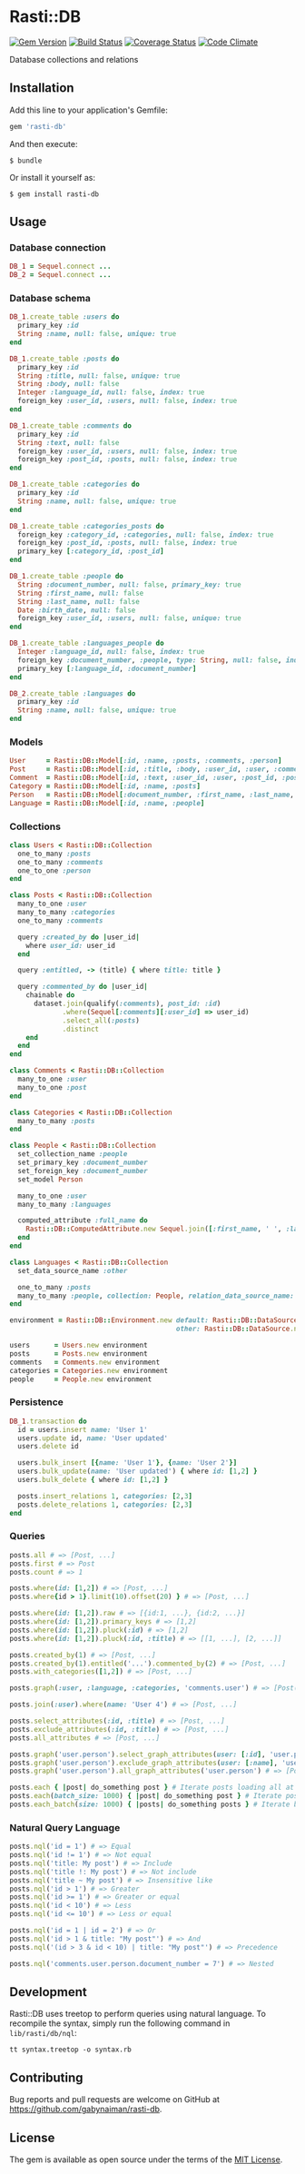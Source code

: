 # Rasti::DB

[![Gem Version](https://badge.fury.io/rb/rasti-db.svg)](https://rubygems.org/gems/rasti-db)
[![Build Status](https://travis-ci.com/gabynaiman/rasti-db.svg?branch=master)](https://travis-ci.com/gabynaiman/rasti-db)
[![Coverage Status](https://coveralls.io/repos/github/gabynaiman/rasti-db/badge.svg?branch=master)](https://coveralls.io/github/gabynaiman/rasti-db?branch=master)
[![Code Climate](https://codeclimate.com/github/gabynaiman/rasti-db.svg)](https://codeclimate.com/github/gabynaiman/rasti-db)

Database collections and relations

## Installation

Add this line to your application's Gemfile:

```ruby
gem 'rasti-db'
```

And then execute:

    $ bundle

Or install it yourself as:

    $ gem install rasti-db

## Usage

### Database connection

```ruby
DB_1 = Sequel.connect ...
DB_2 = Sequel.connect ...
```

### Database schema

```ruby
DB_1.create_table :users do
  primary_key :id
  String :name, null: false, unique: true
end

DB_1.create_table :posts do
  primary_key :id
  String :title, null: false, unique: true
  String :body, null: false
  Integer :language_id, null: false, index: true
  foreign_key :user_id, :users, null: false, index: true
end

DB_1.create_table :comments do
  primary_key :id
  String :text, null: false
  foreign_key :user_id, :users, null: false, index: true
  foreign_key :post_id, :posts, null: false, index: true
end

DB_1.create_table :categories do
  primary_key :id
  String :name, null: false, unique: true
end

DB_1.create_table :categories_posts do
  foreign_key :category_id, :categories, null: false, index: true
  foreign_key :post_id, :posts, null: false, index: true
  primary_key [:category_id, :post_id]
end

DB_1.create_table :people do
  String :document_number, null: false, primary_key: true
  String :first_name, null: false
  String :last_name, null: false
  Date :birth_date, null: false
  foreign_key :user_id, :users, null: false, unique: true
end

DB_1.create_table :languages_people do
  Integer :language_id, null: false, index: true
  foreign_key :document_number, :people, type: String, null: false, index: true
  primary_key [:language_id, :document_number]
end

DB_2.create_table :languages do
  primary_key :id
  String :name, null: false, unique: true
end
```

### Models

```ruby
User     = Rasti::DB::Model[:id, :name, :posts, :comments, :person]
Post     = Rasti::DB::Model[:id, :title, :body, :user_id, :user, :comments, :categories]
Comment  = Rasti::DB::Model[:id, :text, :user_id, :user, :post_id, :post]
Category = Rasti::DB::Model[:id, :name, :posts]
Person   = Rasti::DB::Model[:document_number, :first_name, :last_name, :full_name, :birth_date, :user_id, :user]
Language = Rasti::DB::Model[:id, :name, :people]
```

### Collections

```ruby
class Users < Rasti::DB::Collection
  one_to_many :posts
  one_to_many :comments
  one_to_one :person
end

class Posts < Rasti::DB::Collection
  many_to_one :user
  many_to_many :categories
  one_to_many :comments

  query :created_by do |user_id|
    where user_id: user_id
  end

  query :entitled, -> (title) { where title: title }

  query :commented_by do |user_id|
    chainable do
      dataset.join(qualify(:comments), post_id: :id)
             .where(Sequel[:comments][:user_id] => user_id)
             .select_all(:posts)
             .distinct
    end
  end
end

class Comments < Rasti::DB::Collection
  many_to_one :user
  many_to_one :post
end

class Categories < Rasti::DB::Collection
  many_to_many :posts
end

class People < Rasti::DB::Collection
  set_collection_name :people
  set_primary_key :document_number
  set_foreign_key :document_number
  set_model Person

  many_to_one :user
  many_to_many :languages

  computed_attribute :full_name do
    Rasti::DB::ComputedAttribute.new Sequel.join([:first_name, ' ', :last_name])
  end
end

class Languages < Rasti::DB::Collection
  set_data_source_name :other

  one_to_many :posts
  many_to_many :people, collection: People, relation_data_source_name: :default
end

environment = Rasti::DB::Environment.new default: Rasti::DB::DataSource.new(DB_1),
                                         other: Rasti::DB::DataSource.new(DB_2, 'custom_schema')

users      = Users.new environment
posts      = Posts.new environment
comments   = Comments.new environment
categories = Categories.new environment
people     = People.new environment
```

### Persistence

```ruby
DB_1.transaction do
  id = users.insert name: 'User 1'
  users.update id, name: 'User updated'
  users.delete id

  users.bulk_insert [{name: 'User 1'}, {name: 'User 2'}]
  users.bulk_update(name: 'User updated') { where id: [1,2] }
  users.bulk_delete { where id: [1,2] }

  posts.insert_relations 1, categories: [2,3]
  posts.delete_relations 1, categories: [2,3]
end
```

### Queries

```ruby
posts.all # => [Post, ...]
posts.first # => Post
posts.count # => 1

posts.where(id: [1,2]) # => [Post, ...]
posts.where{id > 1}.limit(10).offset(20) } # => [Post, ...]

posts.where(id: [1,2]).raw # => [{id:1, ...}, {id:2, ...}]
posts.where(id: [1,2]).primary_keys # => [1,2]
posts.where(id: [1,2]).pluck(:id) # => [1,2]
posts.where(id: [1,2]).pluck(:id, :title) # => [[1, ...], [2, ...]]

posts.created_by(1) # => [Post, ...]
posts.created_by(1).entitled('...').commented_by(2) # => [Post, ...]
posts.with_categories([1,2]) # => [Post, ...]

posts.graph(:user, :language, :categories, 'comments.user') # => [Post(User, Language, [Categories, ...], [Comments(User)]), ...]

posts.join(:user).where(name: 'User 4') # => [Post, ...]

posts.select_attributes(:id, :title) # => [Post, ...]
posts.exclude_attributes(:id, :title) # => [Post, ...]
posts.all_attributes # => [Post, ...]

posts.graph('user.person').select_graph_attributes(user: [:id], 'user.person': [:last_name, :user_id]) # => [Post, ...]
posts.graph('user.person').exclude_graph_attributes(user: [:name], 'user.person': [:first_name, :last_name]) # => [Post, ...]
posts.graph('user.person').all_graph_attributes('user.person') # => [Post, ...]

posts.each { |post| do_something post } # Iterate posts loading all at first
posts.each(batch_size: 1000) { |post| do_something post } # Iterate posts loading in batches
posts.each_batch(size: 1000) { |posts| do_something posts } # Iterate batches of posts
```
### Natural Query Language

```ruby
posts.nql('id = 1') # => Equal
posts.nql('id != 1') # => Not equal
posts.nql('title: My post') # => Include
posts.nql('title !: My post') # => Not include
posts.nql('title ~ My post') # => Insensitive like
posts.nql('id > 1') # => Greater
posts.nql('id >= 1') # => Greater or equal
posts.nql('id < 10') # => Less
posts.nql('id <= 10') # => Less or equal

posts.nql('id = 1 | id = 2') # => Or
posts.nql('id > 1 & title: "My post"') # => And
posts.nql('(id > 3 & id < 10) | title: "My post"') # => Precedence

posts.nql('comments.user.person.document_number = 7') # => Nested
```

## Development

Rasti::DB uses treetop to perform queries using natural language. To recompile the syntax, simply run the following command in `lib/rasti/db/nql`:

```
tt syntax.treetop -o syntax.rb
```

## Contributing

Bug reports and pull requests are welcome on GitHub at https://github.com/gabynaiman/rasti-db.


## License

The gem is available as open source under the terms of the [MIT License](http://opensource.org/licenses/MIT).


